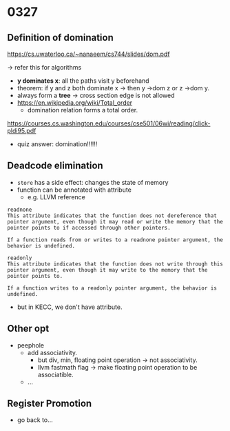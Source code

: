 # 0327

## Definition of domination

https://cs.uwaterloo.ca/~nanaeem/cs744/slides/dom.pdf

-> refer this for algorithms

- **y dominates x**: all the paths visit y beforehand
- theorem: if y and z both dominate x -> then y ->dom z or z ->dom y.
- always form a **tree** -> cross section edge is not allowed
- https://en.wikipedia.org/wiki/Total_order
  - domination relation forms a total order.

https://courses.cs.washington.edu/courses/cse501/06wi/reading/click-pldi95.pdf

- quiz answer: domination!!!!!!

## Deadcode elimination

- `store` has a side effect: changes the state of memory
- function can be annotated with attribute
  - e.g. LLVM reference
```
readnone
This attribute indicates that the function does not dereference that pointer argument, even though it may read or write the memory that the pointer points to if accessed through other pointers.

If a function reads from or writes to a readnone pointer argument, the behavior is undefined.

readonly
This attribute indicates that the function does not write through this pointer argument, even though it may write to the memory that the pointer points to.

If a function writes to a readonly pointer argument, the behavior is undefined.
```
  - but in KECC, we don't have attribute.

## Other opt

- peephole
  - add associativity. 
    - but div, min, floating point operation -> not associativity.
    - llvm fastmath flag -> make floating point operation to be associatible.
  - ...

## Register Promotion

- go back to...
